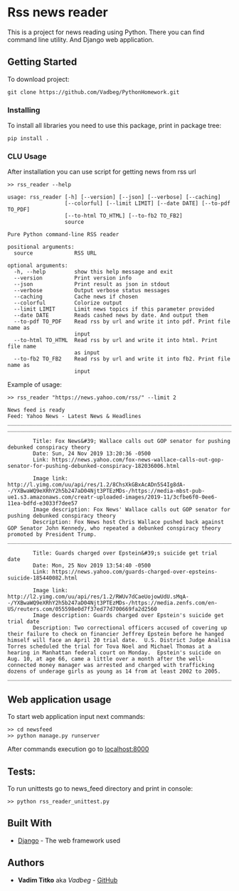 # Rss news reader

This is a project for news reading using Python. There you can 
find command line utility. And Django web application.

## Getting Started

To download project:
```
git clone https://github.com/Vadbeg/PythonHomework.git 
```


### Installing
To install all libraries you need to use this package, print in package tree: 

```
pip install .
```

### CLU Usage

After installation you can use script for getting news from rss url 

```
>> rss_reader --help

usage: rss_reader [-h] [--version] [--json] [--verbose] [--caching]
                  [--colorful] [--limit LIMIT] [--date DATE] [--to-pdf TO_PDF]
                  [--to-html TO_HTML] [--to-fb2 TO_FB2]
                  source

Pure Python command-line RSS reader

positional arguments:
  source             RSS URL

optional arguments:
  -h, --help         show this help message and exit
  --version          Print version info
  --json             Print result as json in stdout
  --verbose          Output verbose status messages
  --caching          Cache news if chosen
  --colorful         Colorize output
  --limit LIMIT      Limit news topics if this parameter provided
  --date DATE        Reads cashed news by date. And output them
  --to-pdf TO_PDF    Read rss by url and write it into pdf. Print file name as
                     input
  --to-html TO_HTML  Read rss by url and write it into html. Print file name
                     as input
  --to-fb2 TO_FB2    Read rss by url and write it into fb2. Print file name as
                     input
```

Example of usage:

```
>> rss_reader "https://news.yahoo.com/rss/" --limit 2

News feed is ready
Feed: Yahoo News - Latest News & Headlines
____________________________________________________________________________________________________
____________________________________________________________________________________________________

        Title: Fox News&#39; Wallace calls out GOP senator for pushing debunked conspiracy theory
        Date: Sun, 24 Nov 2019 13:20:36 -0500
        Link: https://news.yahoo.com/fox-news-wallace-calls-out-gop-senator-for-pushing-debunked-conspiracy-182036006.html

        Image link: http://l.yimg.com/uu/api/res/1.2/8ChsXkGBxAcADn5S4Ig8dA--/YXBwaWQ9eXRhY2h5b247aD04Njt3PTEzMDs-/https://media-mbst-pub-ue1.s3.amazonaws.com/creatr-uploaded-images/2019-11/3cfbe6f0-0ee6-11ea-bdfd-e3033f7dee57
        Image description: Fox News' Wallace calls out GOP senator for pushing debunked conspiracy theory
        Description: Fox News host Chris Wallace pushed back against GOP Senator John Kennedy, who repeated a debunked conspiracy theory promoted by President Trump. 
____________________________________________________________________________________________________

        Title: Guards charged over Epstein&#39;s suicide get trial date
        Date: Mon, 25 Nov 2019 13:54:40 -0500
        Link: https://news.yahoo.com/guards-charged-over-epsteins-suicide-185440082.html

        Image link: http://l2.yimg.com/uu/api/res/1.2/RWUv7dCaeUojowUdU.sMqA--/YXBwaWQ9eXRhY2h5b247aD04Njt3PTEzMDs-/https://media.zenfs.com/en-US/reuters.com/055598e0d7f37ed77d700669fa2d2560
        Image description: Guards charged over Epstein's suicide get trial date
        Description: Two correctional officers accused of covering up their failure to check on financier Jeffrey Epstein before he hanged himself will face an April 20 trial date.  U.S. District Judge Analisa Torres scheduled the trial for Tova Noel and Michael Thomas at a hearing in Manhattan federal court on Monday.  Epstein's suicide on Aug. 10, at age 66, came a little over a month after the well-connected money manager was arrested and charged with trafficking dozens of underage girls as young as 14 from at least 2002 to 2005.
____________________________________________________________________________________________________
```
## Web application usage
To start web application input next commands:

```
>> cd newsfeed
>> python manage.py runserver
```

After commands execution go to [localhost:8000](localhost:8000)

## Tests:
To run unittests go to news_feed directory and print in console:

```
>> python rss_reader_unittest.py
```


## Built With

* [Django](https://docs.djangoproject.com/en/2.2/) - The web framework used


## Authors

* **Vadim Titko** aka *Vadbeg* - [GitHub](https://github.com/Vadbeg/PythonHomework/commits?author=Vadbeg)
 

